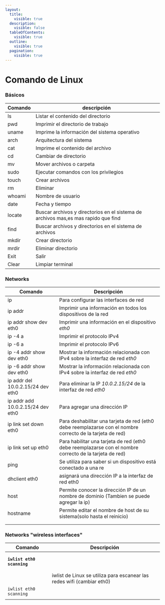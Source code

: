 ```yaml
---
layout:
  title:
    visible: true
  description:
    visible: false
  tableOfContents:
    visible: true
  outline:
    visible: true
  pagination:
    visible: true
---
```


# Comando de Linux

### Básicos

| Comando | descripción                                                                         |
| ------- | ----------------------------------------------------------------------------------- |
| ls      | Listar el contenido del directorio                                                  |
| pwd     | Imprimir el directorio de trabajo                                                   |
| uname   | Imprime la información del sistema operativo                                        |
| arch    | Arquitectura del sistema                                                            |
| cat     | Imprime el contenido del archivo                                                    |
| cd      | Cambiar de directorio                                                               |
| mv      | Mover archivos o carpeta                                                            |
| sudo    | Ejecutar comandos con los privilegios                                               |
| touch   | Crear archivos                                                                      |
| rm      | Eliminar                                                                            |
| whoami  | Nombre de usuario                                                                   |
| date    | Fecha y tiempo                                                                      |
| locate  | Buscar archivos y directorios en el sistema de archivos mas,es mas rapido que find  |
| find    | Buscar archivos y directorios en el sistema de archivos                             |
| mkdir   | Crear directorio                                                                    |
| mrdir   | Eliminar directorio                                                                 |
| Exit    | Salir                                                                               |
| Clear   | Limpiar terminal                                                                    |

### Networks

| Comando                           | Descripción                                                                                               |
| --------------------------------- | --------------------------------------------------------------------------------------------------------- |
| ip                                | Para configurar las interfaces de red                                                                     |
| ip addr                           | Imprimir una información en todos los dispositivos de la red                                              |
| ip addr show dev eth0             | Imprimir una información en el dispositivo _eth0_                                                         |
| ip -4 a                           | Imprimir el protocolo IPv4                                                                                |
| ip -6 a                           | Imprimir el protocolo IPv6                                                                                |
| ip -4 addr show dev eth0          | Mostrar la información relacionada con IPv4 sobre la interfaz de red _eth0_                               |
| ip -6 addr show dev eth0          | Mostrar la información relacionada con IPv4 sobre la interfaz de red _eth0_                               |
| ip addr del 10.0.2.15/24 dev eth0 | Para eliminar la IP _10.0.2.15/24_ de la interfaz de red _eth0_                                           |
| ip addr add 10.0.2.15/24 dev eth0 | Para agregar una dirección IP                                                                             |
| ip link set down eth0             | Para deshabilitar una tarjeta de red (eth0 debe reemplazarse con el nombre correcto de la tarjeta de red) |
| ip link set up eth0               | Para habilitar una tarjeta de red (eth0 debe reemplazarse con el nombre correcto de la tarjeta de red)    |
| ping                              | Se utiliza para saber si un dispositivo está conectado a una re                                           |
| dhclient eth0                     | asignará una dirección IP a la interfaz de red eth0                                                       |
| host                              | Permite conocer la dirección IP de un nombre de dominio (Tambien se puede agregar la ip)                  |
| hostname                          | Permite editar el nombre de host de su sistema(solo hasta el reinicio)                                    |
|                                   |                                                                                                           |
|                                   |                                                                                                           |

### Networks "wireless interfaces"

| Comando                                                        | Descripción                                                            |
| -------------------------------------------------------------- | ---------------------------------------------------------------------- |
| <pre><code><strong>iwlist eth0 scanning
</strong></code></pre> | iwlist de Linux se utiliza para escanear las redes wifi (cambiar eth0) |
| `iwlist eth0 scanning`                                         |                                                                        |
|                                                                |                                                                        |
